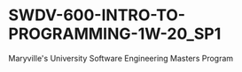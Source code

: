 # SWDV-600-INTRO-TO-PROGRAMMING-1W-20_SP1
Maryville's University Software Engineering Masters Program
